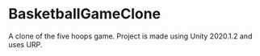 # BasketballGameClone
A clone of the five hoops game.
Project is made using Unity 2020.1.2 and uses URP.
